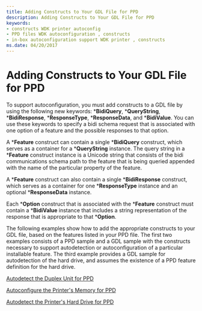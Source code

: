 ```yaml
---
title: Adding Constructs to Your GDL File for PPD
description: Adding Constructs to Your GDL File for PPD
keywords:
- constructs WDK printer autoconfig
- PPD files WDK autoconfiguration , constructs
- in-box autoconfiguration support WDK printer , constructs
ms.date: 04/20/2017
---
```


# Adding Constructs to Your GDL File for PPD


To support autoconfiguration, you must add constructs to a GDL file by using the following new keywords: \***BidiQuery**, \***QueryString**, \***BidiResponse**, \***ResponseType**, \***ResponseData**, and \***BidiValue**. You can use these keywords to specify a bidi schema request that is associated with one option of a feature and the possible responses to that option.

A \***Feature** construct can contain a single \***BidiQuery** construct, which serves as a container for a \***QueryString** instance. The query string in a \***Feature** construct instance is a Unicode string that consists of the bidi communications schema path to the feature that is being queried appended with the name of the particular property of the feature.

A \***Feature** construct can also contain a single \***BidiResponse** construct, which serves as a container for one \***ResponseType** instance and an optional \***ResponseData** instance.

Each \***Option** construct that is associated with the \***Feature** construct must contain a \***BidiValue** instance that includes a string representation of the response that is appropriate to that \***Option**.

The following examples show how to add the appropriate constructs to your GDL file, based on the features listed in your PPD file. The first two examples consists of a PPD sample and a GDL sample with the constructs necessary to support autodetection or autoconfiguration of a particular installable feature. The third example provides a GDL sample for autodetection of the hard drive, and assumes the existence of a PPD feature definition for the hard drive.

[Autodetect the Duplex Unit for PPD](autodetect-the-duplex-unit-for-ppd.md)

[Autoconfigure the Printer's Memory for PPD](autoconfigure-the-printer-s-memory-for-ppd.md)

[Autodetect the Printer's Hard Drive for PPD](autodetect-the-printer-s-hard-drive-for-ppd.md)

 

 




